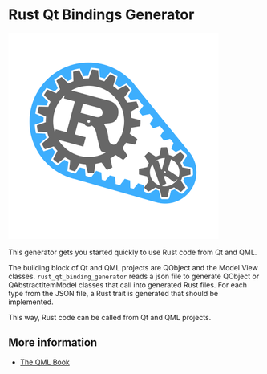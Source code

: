 # Rust Qt Bindings Generator

![Rust Qt Bindings](logo.svg)

This generator gets you started quickly to use Rust code from Qt and QML.

The building block of Qt and QML projects are QObject and the Model View classes. `rust_qt_binding_generator` reads a json file to generate QObject or QAbstractItemModel classes that call into generated Rust files. For each type from the JSON file, a Rust trait is generated that should be implemented.

This way, Rust code can be called from Qt and QML projects.

## More information

* [The QML Book](https://qmlbook.github.io/)

